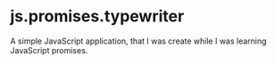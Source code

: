 # js.promises.typewriter
A simple JavaScript application, that I was create while I was learning JavaScript promises.
